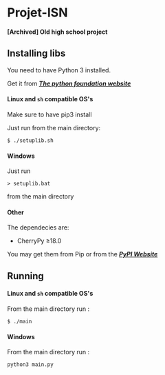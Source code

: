 # Projet-ISN

**\[Archived\] Old high school project**

## Installing libs

You need to have Python 3 installed.

Get it from [***The python foundation website***](https://www.python.org/downloads/)

#### Linux and `sh` compatible OS's

Make sure to have pip3 install

Just run from the main directory:
```
$ ./setuplib.sh
```

#### Windows

Just run
```
> setuplib.bat
```
from the main directory

#### Other

The dependecies are:

 - CherryPy ≥18.0

You may get them from Pip or from the [***PyPI Website***](https://pypi.org/)

## Running

#### Linux and `sh` compatible OS's

From the main directory run :

```
$ ./main
```

#### Windows

From the main directory run :
```
python3 main.py
```
